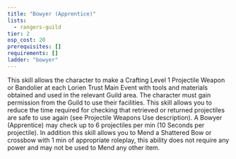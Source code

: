 ```yaml
---
title: "Bowyer (Apprentice)"
lists:
  - rangers-guild
tier: 2
osp_cost: 20
prerequisites: []
requirements: []
ladder: "bowyer"
---
```


This skill allows the character to make a Crafting Level 1 Projectile Weapon or Bandolier at each Lorien Trust Main Event with tools and materials obtained and used in the relevant Guild area. The character must gain permission from the Guild to use their facilities. This skill allows you to reduce the time required for checking that retrieved or returned projectiles are safe to use again (see Projectile Weapons Use description). A Bowyer (Apprentice) may check up to 6 projectiles per min (10 Seconds per projectile). In addition this skill allows you to Mend a Shattered Bow or crossbow with 1 min of appropriate roleplay, this ability does not require any power and may not be used to Mend any other item.
